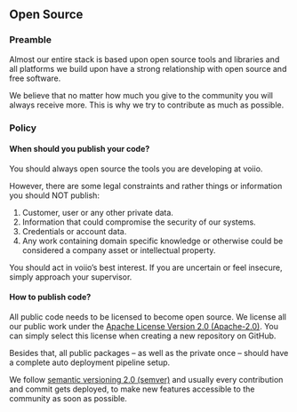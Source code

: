 ## Open Source

### Preamble

Almost our entire stack is based upon open source tools and libraries and all platforms
we build upon have a strong relationship with open source and free software.

We believe that no matter how much you give to the community you will always receive
more. This is why we try to contribute as much as possible.

### Policy

#### When should you publish your code?

You should always open source the tools you are developing at voiio.

However, there are some legal constraints and rather things or information you should
NOT publish:

1.  Customer, user or any other private data.
2.  Information that could compromise the security of our systems.
3.  Credentials or account data.
4.  Any work containing domain specific knowledge
    or otherwise could be considered a company asset
    or intellectual property.

You should act in voiio’s best interest. If you are uncertain or feel insecure,
simply approach your supervisor.

#### How to publish code?

All public code needs to be licensed to become open source. We license all our public
work under the [Apache License Version 2.0 (Apache-2.0)][apl2]. You can simply select
this license when creating a new repository on GitHub.

[apl2]: https://www.apache.org/licenses/LICENSE-2.0

Besides that, all public packages – as well as the private once – should have a complete
auto deployment pipeline setup.

We follow [semantic versioning 2.0 (semver)][semver] and usually every contribution and
commit gets deployed, to make new features accessible to the community as soon as
possible.

[semver]: https://semver.org/spec/v2.0.0.html
